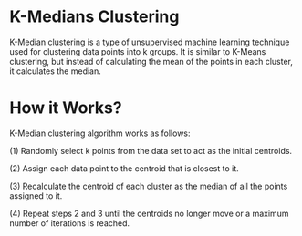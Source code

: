 # K-Medians Clustering
K-Median clustering is a type of unsupervised machine learning technique used for clustering data points into k groups. It is similar to K-Means clustering, but instead of calculating the mean of the points in each cluster, it calculates the median.

# How it Works? 
K-Median clustering algorithm works as follows:

(1) Randomly select k points from the data set to act as the initial centroids.

(2) Assign each data point to the centroid that is closest to it. 

(3) Recalculate the centroid of each cluster as the median of all the points assigned to it.  

(4) Repeat steps 2 and 3 until the centroids no longer move or a maximum number of iterations is reached. 

